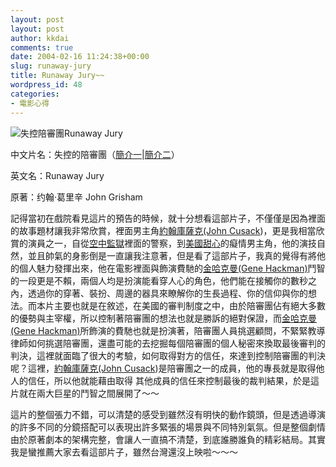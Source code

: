 ```yaml
---
layout: post
layout: post
author: kkdai
comments: true
date: 2004-02-16 11:24:38+00:00
slug: runaway-jury
title: Runaway Jury~~
wordpress_id: 48
categories:
- 電影心得
---
```


![失控陪審團](http://www.evanlin.com/blog/archives/0216/poster.jpg)Runaway
Jury




中文片名：失控的陪審團（[簡介一](http://ent.tom.com/1002/1318/20031015-57521.html)|[簡介二](http://www.9sky.com/project/20040103/)）




英文名：Runaway Jury




原著：约翰·葛里辛 John Grisham




記得當初在戲院看見這片的預告的時候，就十分想看這部片子，不僅僅是因為裡面的故事題材讓我非常欣賞，裡面男主角[約翰庫薩克(John
Cusack](http://www.estyles.idv.tw/video/john%20cusack/star-john%20cusack.htm))，更是我相當欣賞的演員之一，自從[空中監獄](http://www.nv18.com/movie/300.htm)裡面的警察，到[美國甜心](http://movie.kingnet.com.tw/channelk/sweetheart/)的癡情男主角，他的演技自然，並且帥氣的身影倒是一直讓我注意著，但是看了這部片子，我真的覺得有將他的個人魅力發揮出來，他在電影裡面與飾演費馳的[金哈克曼(Gene
Hackman)](http://www.estyles.idv.tw/video/gene%20hackman/star-gene%20hackman.htm)鬥智的一段更是不賴，兩個人均是扮演能看穿人心的角色，他們能在接觸你的數秒之內，透過你的穿著、裝扮、周邊的器具來瞭解你的生長過程、你的信仰與你的想法。而本片主要也就是在敘述，在美國的審判制度之中，由於陪審團佔有絕大多數的優勢與主宰權，所以控制著陪審團的想法也就是勝訴的絕對保證，而[金哈克曼(Gene
Hackman)](http://www.estyles.idv.tw/video/gene%20hackman/star-gene%20hackman.htm)所飾演的費馳也就是扮演著，陪審團人員挑選顧問，不緊緊教導律師如何挑選陪審團，還盡可能的去挖掘每個陪審團的個人秘密來換取最後審判的判決，這裡就面臨了很大的考驗，如何取得對方的信任，來達到控制陪審團的判決呢？這裡，[約翰庫薩克(John
Cusack](http://www.estyles.idv.tw/video/john%20cusack/star-john%20cusack.htm))是陪審團之一的成員，他的專長就是取得他人的信任，所以他就能藉由取得
其他成員的信任來控制最後的裁判結果，於是這片就在兩大巨星的鬥智之間展開了～～




這片的整個張力不錯，可以清楚的感受到雖然沒有明快的動作鏡頭，但是透過導演的許多不同的分鏡搭配可以表現出許多緊張的場景與不同特別氣氛。但是整個劇情由於原著劇本的架構完整，會讓人一直搞不清楚，到底誰勝誰負的精彩結局。其實我是蠻推薦大家去看這部片子，雖然台灣還沒上映啦～～～ 
  


